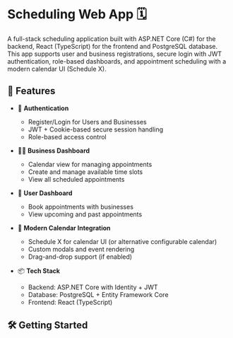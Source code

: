 # Scheduling Web App 🗓️

A full-stack scheduling application built with ASP.NET Core (C#) for the backend, React (TypeScript) for the frontend and PostgreSQL database. This app supports user and business registrations, secure login with JWT authentication, role-based dashboards, and appointment scheduling with a modern calendar UI (Schedule X).

## 🌟 Features

- 🔐 **Authentication**
  - Register/Login for Users and Businesses
  - JWT + Cookie-based secure session handling
  - Role-based access control

- 🧑‍💼 **Business Dashboard**
  - Calendar view for managing appointments
  - Create and manage available time slots
  - View all scheduled appointments

- 👤 **User Dashboard**
  - Book appointments with businesses
  - View upcoming and past appointments

- 📅 **Modern Calendar Integration**
  - Schedule X for calendar UI (or alternative configurable calendar)
  - Custom modals and event rendering
  - Drag-and-drop support (if enabled)

- 📦 **Tech Stack**
  - Backend: ASP.NET Core with Identity + JWT
  - Database: PostgreSQL + Entity Framework Core
  - Frontend: React (TypeScript)

## 🛠️ Getting Started
